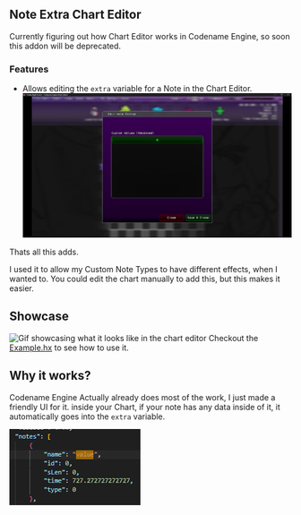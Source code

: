 ## Note Extra Chart Editor
Currently figuring out how Chart Editor works in Codename Engine, so soon this addon will be deprecated.

### Features
- Allows editing the `extra` variable for a Note in the Chart Editor.
![Edit Note Extras Menu](images/readme/NoteExtraMenu.png)

Thats all this adds.

I used it to allow my Custom Note Types to have different effects, when I wanted to.
You could edit the chart manually to add this, but this makes it easier.

## Showcase
![Gif showcasing what it looks like in the chart editor](images/readme/showcase-low.gif)
Checkout the [Example.hx](./songs/Example.hx.disabled) to see how to use it.

## Why it works?
Codename Engine Actually already does most of the work, I just made a friendly UI for it.
inside your Chart, if your note has any data inside of it, it automatically goes into the `extra` variable.

![A json file showing the 4 basic variables for a Note, and an extra value showcasing how the data is stored.](images/readme/chartJson.png)
